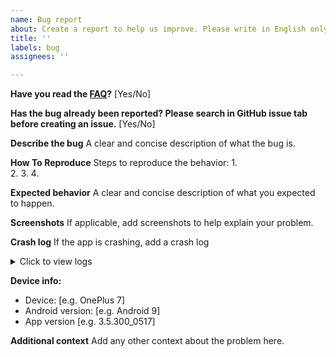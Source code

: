 ```yaml
---
name: Bug report
about: Create a report to help us improve. Please write in English only.
title: ''
labels: bug
assignees: ''

---
```


<!--
    Don't report bugs that are already in the issue list of Retro Music: https://github.com/h4h13/RetroMusicPlayer/issues

    [ ] Yes
-->

**Have you read the [FAQ](https://www.github.com/h4h13/RetroMusicPlayer/tree/dev/FAQ.md)?**
[Yes/No]

**Has the bug already been reported? Please search in GitHub issue tab before creating an issue.**
[Yes/No]

**Describe the bug**
A clear and concise description of what the bug is.

**How To Reproduce**
Steps to reproduce the behavior:
1.  
2. 
3. 
4. 

**Expected behavior**
A clear and concise description of what you expected to happen.

**Screenshots**
If applicable, add screenshots to help explain your problem.

**Crash log**
If the app is crashing, add a crash log
<details>
  <summary>Click to view logs</summary>
PASTE YOUR LOGS HERE.
</details>

**Device info:**
 - Device: [e.g. OnePlus 7]
 - Android version: [e.g. Android 9]
 - App version [e.g. 3.5.300_0517]

**Additional context**
Add any other context about the problem here.
